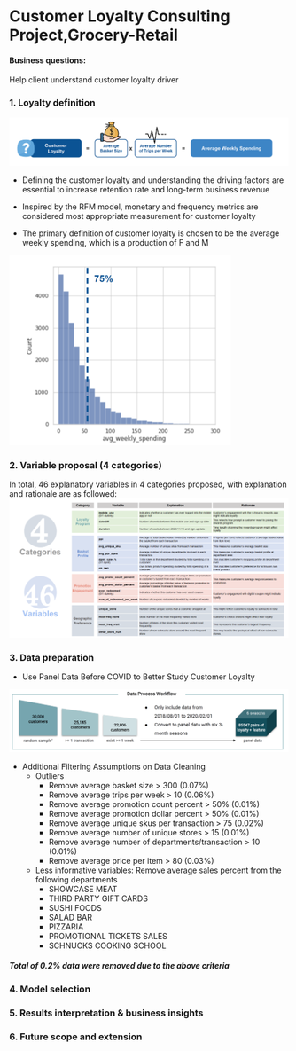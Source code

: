 # Customer Loyalty Consulting Project,Grocery-Retail
#### Business questions:
Help client understand customer loyalty driver

### 1. Loyalty definition
![image](https://github.com/cassiezy/Customer-Loyalty-Consulting-Project-Grocery-Retail/blob/master/pic/1%20definition.png)
+ Defining the customer loyalty and understanding the driving factors are essential to increase retention rate and long-term business revenue

+ Inspired by the RFM model, monetary and frequency metrics are considered most appropriate measurement for customer loyalty

+ The primary definition of customer loyalty is chosen to be the average weekly spending, which is a production of F and M
<img src="https://github.com/cassiezy/Customer-Loyalty-Consulting-Project-Grocery-Retail/blob/master/pic/2.png" width = '400'>

### 2. Variable proposal (4 categories)
In total, 46 explanatory variables in 4 categories proposed, with explanation and rationale are as followed:
<img src="https://github.com/cassiezy/Customer-Loyalty-Consulting-Project-Grocery-Retail/blob/master/pic/variables3 .png" width = '800'>

### 3. Data preparation
- Use Panel Data Before COVID to Better Study Customer Loyalty
<img src="https://github.com/cassiezy/Customer-Loyalty-Consulting-Project-Grocery-Retail/blob/master/pic/4.png" width = '800'>

- Additional Filtering Assumptions on Data Cleaning
  + Outliers
    * Remove average basket size > 300  (0.07%)
    * Remove average trips per week > 10  (0.06%)
    * Remove average promotion count percent > 50%  (0.01%)
    * Remove average promotion dollar percent > 50%  (0.01%)
    * Remove average unique skus per transaction > 75  (0.02%)
    * Remove average number of unique stores > 15  (0.01%)
    * Remove average number of departments/transaction > 10  (0.01%)
    * Remove average price per item > 80  (0.03%)
  + Less informative variables: Remove average sales percent from the following departments 
    * SHOWCASE MEAT
    * THIRD PARTY GIFT CARDS
    * SUSHI FOODS
    * SALAD BAR
    * PIZZARIA
    * PROMOTIONAL TICKETS SALES
    * SCHNUCKS COOKING SCHOOL
#####  Total of 0.2% data were removed due to the above criteria

### 4. Model selection

### 5. Results interpretation & business insights

### 6. Future scope and extension

